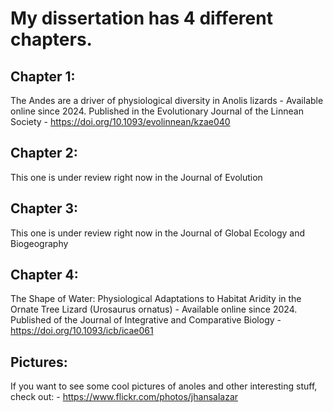 # My dissertation has 4 different chapters.

## Chapter 1: 
The Andes are a driver of physiological diversity in Anolis lizards - Available online since 2024. Published in the Evolutionary Journal of the Linnean Society - https://doi.org/10.1093/evolinnean/kzae040

## Chapter 2: 
This one is under review right now in the Journal of Evolution

## Chapter 3: 
This one is under review right now in the Journal of Global Ecology and Biogeography

## Chapter 4: 
The Shape of Water: Physiological Adaptations to Habitat Aridity in the Ornate Tree Lizard (Urosaurus ornatus) - Available online since 2024. Published of the Journal of Integrative and Comparative Biology - https://doi.org/10.1093/icb/icae061

## Pictures: 
If you want to see some cool pictures of anoles and other interesting stuff, check out: - https://www.flickr.com/photos/jhansalazar
